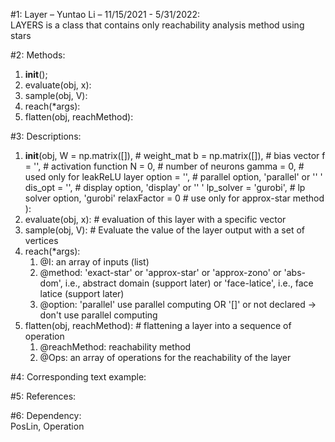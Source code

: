 #1: Layer – Yuntao Li – 11/15/2021 - 5/31/2022:  
LAYERS is a class that contains only reachability analysis method using stars

#2: Methods:
1. __init__();
2. evaluate(obj, x):
3. sample(obj, V):
4. reach(*args):
5. flatten(obj, reachMethod):

#3: Descriptions: 
1. __init__(obj,
            W = np.matrix([]), # weight_mat
            b = np.matrix([]), # bias vector
            f = '', # activation function
            N = 0, # number of neurons
            gamma = 0, # used only for leakReLU layer
            option = '', # parallel option, 'parallel' or '' '
            dis_opt = '', # display option, 'display' or '' '
            lp_solver = 'gurobi', # lp solver option, 'gurobi'
            relaxFactor = 0 # use only for approx-star method
            ):
2. evaluate(obj, x): # evaluation of this layer with a specific vector
3. sample(obj, V): # Evaluate the value of the layer output with a set of vertices
4. reach(*args):
    1. @I: an array of inputs (list)
    2. @method: 'exact-star' or 'approx-star' or 'approx-zono' or 'abs-dom', i.e., abstract domain (support later) or 'face-latice', i.e., face latice (support later)
    3. @option:  'parallel' use parallel computing OR '[]' or not declared -> don't use parallel computing
5. flatten(obj, reachMethod): # flattening a layer into a sequence of operation
    1. @reachMethod: reachability method
    2. @Ops: an array of operations for the reachability of the layer

#4: Corresponding text example:
   
#5: References:

#6: Dependency:  
PosLin, Operation